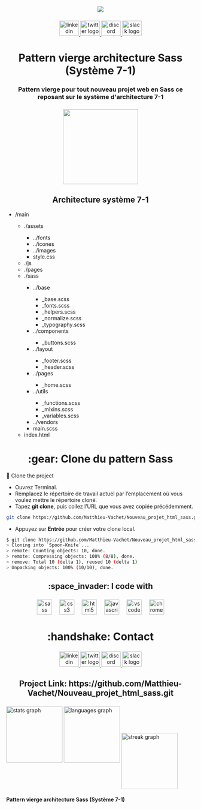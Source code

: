 <div align="center">
  <img src="https://profile-counter.glitch.me/Matthieu-Vachet/count.svg?"  />
</div>

###

<div align="center">
  <a href="www.linkedin.com/in/matthieu-vachet-46b7231b0" target="_blank">
    <img src="https://raw.githubusercontent.com/maurodesouza/profile-readme-generator/master/src/assets/icons/social/linkedin/default.svg" width="52" height="40" alt="linkedin logo"  />
  </a>
  <a href="https://twitter.com/ShinyHunting02" target="_blank">
    <img src="https://raw.githubusercontent.com/maurodesouza/profile-readme-generator/master/src/assets/icons/social/twitter/default.svg" width="52" height="40" alt="twitter logo"  />
  </a>
  <a href="https://discord.com/matthieu_v" target="_blank">
    <img src="https://raw.githubusercontent.com/maurodesouza/profile-readme-generator/master/src/assets/icons/social/discord/default.svg" width="52" height="40" alt="discord logo"  />
  </a>
  <a href="https://app.slack.com/Matthieu Vachet" target="_blank">
    <img src="https://raw.githubusercontent.com/maurodesouza/profile-readme-generator/master/src/assets/icons/social/slack/default.svg" width="52" height="40" alt="slack logo"  />
  </a>
</div>

###

<h1 align="center">Pattern vierge architecture Sass (Système 7-1)</h1>

###

<h3 align="center">Pattern vierge pour tout nouveau projet web en Sass ce reposant sur le système d'architecture 7-1</h3>

###

<div align="center">
  <img height="200" src="https://css-tricks.com/wp-content/uploads/2020/03/css-sass-js.png"  />
</div>

###

<h2 align="center">Architecture système 7-1</h2>

<ul>
    <li>/main</li>
    <ul>
        <li>./assets</li>
        <ul>
          <li>../fonts</li>
          <li>../icones</li>
          <li>../images</li>
            <li>style.css</li>
        </ul>
      <li>./js</li>
      <li>./pages</li>
        <li>./sass</li>
        <ul>
            <li>../base</li>
          <ul>
            <li>_base.scss</li>
            <li>_fonts.scss</li>
            <li>_helpers.scss</li>
            <li>_normalize.scss</li>
            <li>_typography.scss</li>
          </ul>
          <li>../components</li>
          <ul>
            <li>_buttons.scss</li>
          </ul>
          <li>../layout</li>
          <ul>
            <li>_footer.scss</li>
            <li>_header.scss</li>
          </ul>
          <li>../pages</li>
          <ul>
            <li>_home.scss</li>
          </ul>
          <li>../utils</li>
          <ul>
            <li>_functions.scss</li>
            <li>_mixins.scss</li>
            <li>_variables.scss</li>
          </ul>
          <li>../vendors</li>
          <li>main.scss</li>
        </ul>
      <li>index.html</li>
    </ul>
</ul>

###

<h1 align="center">:gear: Clone du pattern Sass</h1>

:toolbox: Clone the project

- Ouvrez Terminal.
- Remplacez le répertoire de travail actuel par l’emplacement où vous voulez mettre le répertoire cloné.
- Tapez <strong>git clone</strong>, puis collez l’URL que vous avez copiée précédemment.

```bash
git clone https://github.com/Matthieu-Vachet/Nouveau_projet_html_sass.git
```

- Appuyez sur <strong>Entrée</strong> pour créer votre clone local.

```bash
$ git clone https://github.com/Matthieu-Vachet/Nouveau_projet_html_sass.git
> Cloning into `Spoon-Knife`...
> remote: Counting objects: 10, done.
> remote: Compressing objects: 100% (8/8), done.
> remove: Total 10 (delta 1), reused 10 (delta 1)
> Unpacking objects: 100% (10/10), done.
``` 

<h2 align="center">:space_invader: I code with</h2>

###

<div align="center">
  <img src="https://cdn.jsdelivr.net/gh/devicons/devicon/icons/sass/sass-original.svg" height="40" alt="sass logo"  />
  <img width="12" />
  <img src="https://cdn.jsdelivr.net/gh/devicons/devicon/icons/css3/css3-original.svg" height="40" alt="css3 logo"  />
  <img width="12" />
  <img src="https://cdn.jsdelivr.net/gh/devicons/devicon/icons/html5/html5-original.svg" height="40" alt="html5 logo"  />
  <img width="12" />
  <img src="https://cdn.jsdelivr.net/gh/devicons/devicon/icons/javascript/javascript-original.svg" height="40" alt="javascript logo"  />
  <img width="12" />
  <img src="https://cdn.jsdelivr.net/gh/devicons/devicon/icons/vscode/vscode-original.svg" height="40" alt="vscode logo"  />
  <img width="12" />
  <img src="https://cdn.jsdelivr.net/gh/devicons/devicon/icons/chrome/chrome-original.svg" height="40" alt="chrome logo"  />
</div>

<div align="left">


</div>

###
###

<h1 align="center">:handshake: Contact</h1>

###

<div align="center">
  <a href="www.linkedin.com/in/matthieu-vachet-46b7231b0" target="_blank">
    <img src="https://raw.githubusercontent.com/maurodesouza/profile-readme-generator/master/src/assets/icons/social/linkedin/default.svg" width="52" height="40" alt="linkedin logo"  />
  </a>
  <a href="https://twitter.com/ShinyHunting02" target="_blank">
    <img src="https://raw.githubusercontent.com/maurodesouza/profile-readme-generator/master/src/assets/icons/social/twitter/default.svg" width="52" height="40" alt="twitter logo"  />
  </a>
  <a href="https://discord.com/matthieu_v" target="_blank">
    <img src="https://raw.githubusercontent.com/maurodesouza/profile-readme-generator/master/src/assets/icons/social/discord/default.svg" width="52" height="40" alt="discord logo"  />
  </a>
  <a href="https://app.slack.com/Matthieu Vachet" target="_blank">
    <img src="https://raw.githubusercontent.com/maurodesouza/profile-readme-generator/master/src/assets/icons/social/slack/default.svg" width="52" height="40" alt="slack logo"  />
  </a>
</div>

###

<h2 align="center">Project Link: https://github.com/Matthieu-Vachet/Nouveau_projet_html_sass.git </h2>

###

<div>
  <img src="https://github-readme-stats.vercel.app/api?username=Matthieu-V&hide_title=false&hide_rank=false&show_icons=true&include_all_commits=true&count_private=true&disable_animations=false&theme=dark&locale=fr&hide_border=false&order=1" height="150" alt="stats graph"  />
  <img src="https://github-readme-stats.vercel.app/api/top-langs?username=Matthieu-V&locale=fr&hide_title=false&layout=compact&card_width=320&langs_count=5&theme=dracula&hide_border=false&order=2" height="150" alt="languages graph"  />
  <img  align="center" src="https://streak-stats.demolab.com?user=Matthieu-V&locale=fr&mode=weekly&theme=dracula&hide_border=false&border_radius=5&order=3" height="150" alt="streak graph"  />
</div>

#### Pattern vierge architecture Sass (Système 7-1)
